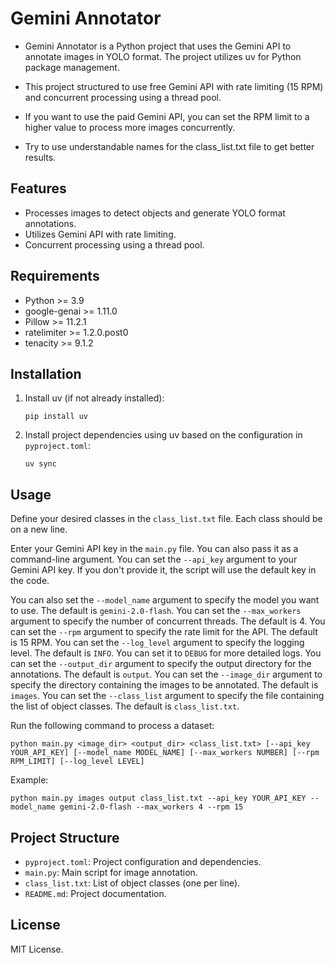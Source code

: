 # Gemini Annotator

- Gemini Annotator is a Python project that uses the Gemini API to annotate images in YOLO format. The project utilizes uv for Python package management.
- This project structured to use free Gemini API with rate limiting (15 RPM) and concurrent processing using a thread pool.
- If you want to use the paid Gemini API, you can set the RPM limit to a higher value to process more images concurrently.

- Try to use understandable names for the class_list.txt file to get better results.

## Features

- Processes images to detect objects and generate YOLO format annotations.
- Utilizes Gemini API with rate limiting.
- Concurrent processing using a thread pool.

## Requirements

- Python >= 3.9
- google-genai >= 1.11.0
- Pillow >= 11.2.1
- ratelimiter >= 1.2.0.post0
- tenacity >= 9.1.2

## Installation

1. Install uv (if not already installed):
   ```
   pip install uv
   ```
2. Install project dependencies using uv based on the configuration in `pyproject.toml`:
   ```
   uv sync
   ```

## Usage
Define your desired classes in the `class_list.txt` file. Each class should be on a new line.

Enter your Gemini API key in the `main.py` file. You can also pass it as a command-line argument.
You can set the `--api_key` argument to your Gemini API key. If you don't provide it, the script will use the default key in the code.

You can also set the `--model_name` argument to specify the model you want to use. The default is `gemini-2.0-flash`.
You can set the `--max_workers` argument to specify the number of concurrent threads. The default is 4.
You can set the `--rpm` argument to specify the rate limit for the API. The default is 15 RPM.
You can set the `--log_level` argument to specify the logging level. The default is `INFO`. You can set it to `DEBUG` for more detailed logs.
You can set the `--output_dir` argument to specify the output directory for the annotations. The default is `output`.
You can set the `--image_dir` argument to specify the directory containing the images to be annotated. The default is `images`.
You can set the `--class_list` argument to specify the file containing the list of object classes. The default is `class_list.txt`.


Run the following command to process a dataset:

```
python main.py <image_dir> <output_dir> <class_list.txt> [--api_key YOUR_API_KEY] [--model_name MODEL_NAME] [--max_workers NUMBER] [--rpm RPM_LIMIT] [--log_level LEVEL]
```

Example:

```
python main.py images output class_list.txt --api_key YOUR_API_KEY --model_name gemini-2.0-flash --max_workers 4 --rpm 15
```

## Project Structure

- `pyproject.toml`: Project configuration and dependencies.
- `main.py`: Main script for image annotation.
- `class_list.txt`: List of object classes (one per line).
- `README.md`: Project documentation.

## License

MIT License.
